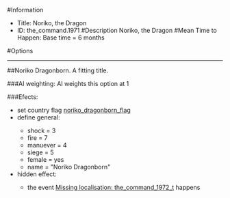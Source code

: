 #Information
 - Title: Noriko, the Dragon
 - ID: the_command.1971
#Description
Noriko, the Dragon
#Mean Time to Happen:
Base time = 6 months

#Options

___
##Noriko Dragonborn. A fitting title.

###AI weighting:
AI weights this option at 1


###Efects:<ul><li>set country flag [noriko_dragonborn_flag](../flags/noriko_dragonborn_flag.md)</li><li>define general:</li><ul><li>shock = 3</li><li>fire = 7</li><li>manuever = 4</li><li>siege = 5</li><li>female = yes</li><li>name = "Noriko Dragonborn"</li></ul><li>hidden effect:</li><ul><li>the event [Missing localisation: the_command_1972_t](../events/missing_localisation_the_command_1972_t.md) happens</li></ul></ul>
